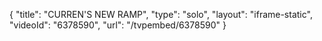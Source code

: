 {
    "title": "CURREN'S NEW RAMP",
    "type": "solo",
    "layout": "iframe-static",
    "videoId": "6378590",
    "url": "\/tvpembed\/6378590"
}